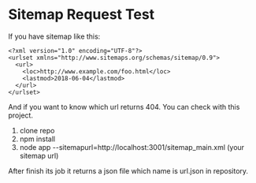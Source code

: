# Sitemap Request Test
If you have sitemap like this: 
```
<?xml version="1.0" encoding="UTF-8"?>
<urlset xmlns="http://www.sitemaps.org/schemas/sitemap/0.9"> 
  <url>
    <loc>http://www.example.com/foo.html</loc>
    <lastmod>2018-06-04</lastmod>
  </url>
</urlset>
```
And if you want to know which url returns 404. You can check with this project.

1. clone repo
2. npm install
3. node app --sitemapurl=http://localhost:3001/sitemap_main.xml (your sitemap url)

After finish its job it returns a json file which name is url.json in repository.
